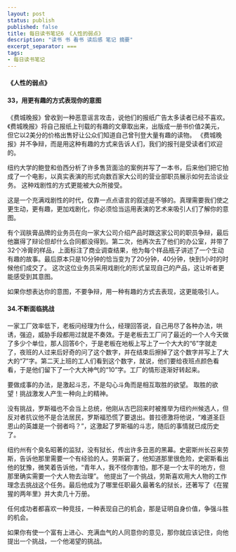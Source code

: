 ```yaml
---
layout: post
status: publish
published: false
title: 每日读书笔记6 《人性的弱点》
description: "读书 书 看书 读后感 笔记 摘要"
excerpt_separator: ===
tags:
- 每日读书笔记
---
```


#### 《人性的弱点》 
 
#### 33，用更有趣的方式表现你的意图
 
《费城晚报》曾收到一种恶意谣言攻击，说他们的报纸广告太多读者已经不喜欢。《费城晚报》将自己报纸上刊载的有趣的文章取出来，出版成一册书价值2美元，但它以2美分的价格出售好让公众们知道自己曾刊登大量有趣的读物。
《费城晚报》并不争辩，而是用这种有趣的方式来告诉人们，我们的报刊是受读者们欢迎的。
 
纽约大学的鲍登和伯西分析了许多售货面洽的案例并写了一本书，后来他们把它拍成了一个电影，以真实表演的形式向数百家大公司的营业部职员展示如何去洽谈业务。
这种戏剧性的方式更能被大众所接受。
 
这是一个充满戏剧性的时代，仅靠一点点语言的叙述是不够的。真理需要我们使之更生动，更有趣，更加戏剧化，你必须恰当运用表演的艺术来吸引人们了解你的意图。
 
有个润肤膏品牌的业务员在向一家大公司介绍产品时跟这家公司的职员争辩，最后他赢得了辩论但却什么合同都没得到。第二次，他再次去了他们的办公室，并带了32个冷膏的样品，上面标注了商业调查结果，他为每个样品瓶子讲述了一个生动有趣的故事。最后原本只是10分钟的恰当变为了20分钟，40分钟，快到1小时的时候他们成交了。
这次这位业务员采用戏剧化的形式呈现自己的产品，这让听者更能感受到其意图。
 
如果你想表达你的意图，不要争辩，用一种有趣的方式去表现，这更能吸引人。

#### 34.不断面临挑战
 
一家工厂效率低下，老板问经理为什么，经理回答说，自己用尽了各种办法，哄诱，强迫，威胁手段都用过就是不奏效。于是老板去工厂问了最近的一个人今天做了多少个单位，那人回答6个，于是老板在地板上写上了一个大大的“6”字就走了，夜班的人过来后好奇的问了这个数字，并在结束后擦掉了这个数字并写上了大大的“7”字。第二天上班的工人们看到这个数字，就说，他们要给夜班点颜色看看，于是他们留下了一个大大神气的“10”字。工厂的情形逐渐好转起来。
 
要做成事的办法，是激起斗志，不是勾心斗角而是相互取胜的欲望。
取胜的欲望！挑战激发人产生一种向上的精神。
 
没有挑战，罗斯福也不会当上总统，他刚从古巴回来时被推举为纽约州候选人，但反对者抗议他不是合法居民，罗斯福恐慌了要退出。普拉德激将他说，“难道圣巨恩山的英雄是一个弱者吗？”，这激起了罗斯福的斗志，随后的事情就已成历史了。
 
纽约州有个臭名昭著的监狱，没有狱长，传出许多丑恶的黑幕。史密斯州长召来劳斯，告诉他那里需要一个有经验的人。劳斯窘了，他知道那里很危险，史密斯看出他的犹豫，微笑着告诉他，“青年人，我不怪你害怕，那不是一个太平的地方，但那里确实需要一个大人物去治理”。
他提出了一个挑战，劳斯喜欢用大人物的工作理念去挑战这个任务。最后他成为了哪里任职最久最著名的狱长，还著写了《在猩猩的两年里》并大卖几十万册。
 
任何成功者都喜欢一种竞技，一种表现自己的机会，那是证明自身价值，争强斗胜的机会。
 
如果你有使一个富有上进心、充满血气的人同意你的意见，那你就应该记住，向他提出一个挑战，一个他渴望的挑战。